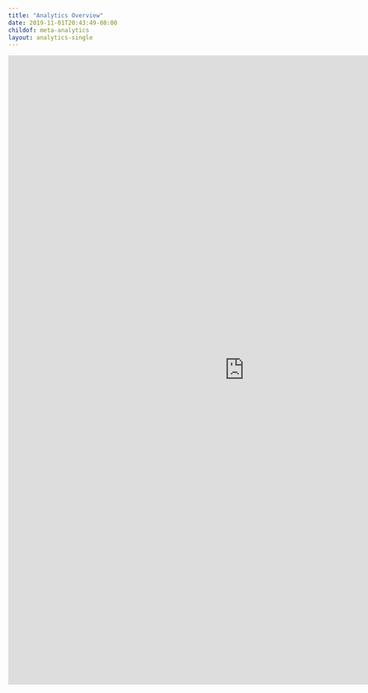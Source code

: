```yaml
---
title: "Analytics Overview"
date: 2019-11-01T20:43:49-08:00
childof: meta-analytics
layout: analytics-single
---
```

<iframe width="960" height="1280" src="https://datastudio.google.com/embed/reporting/ea7d7328-f30c-48c5-a64e-7f600f542f30/page/tPw8" frameborder="0" style="border:0" allowfullscreen></iframe>